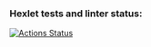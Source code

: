 ### Hexlet tests and linter status:
[![Actions Status](https://github.com/valekgodovan/java-project-61/actions/workflows/hexlet-check.yml/badge.svg)](https://github.com/valekgodovan/java-project-61/actions)